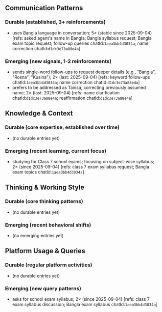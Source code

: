 ## Communication Patterns
### Durable (established, 3+ reinforcements)
- uses Bangla language in conversation; 5× (stable since 2025-09-04) [refs: asked agent's name in Bangla; Bangla syllabus request; Bangla exam topic request; follow-up queries chatId:`1aea3bb4d3034a`; name correction chatId:`d1dc3e73a88e4a`]

### Emerging (new signals, 1-2 reinforcements)
- sends single-word follow-ups to request deeper details (e.g., "Bangla", "Rosna", "Kusina"); 2× (last: 2025-09-04) [refs: keyword follow-ups chatId:`1aea3bb4d3034a`; name correction chatId:`d1dc3e73a88e4a`]
- prefers to be addressed as Tanisa, correcting previously assumed name; 2× (last: 2025-09-04) [refs: name clarification chatId:`d1dc3e73a88e4a`; reaffirmation chatId:`d1dc3e73a88e4a`]

## Knowledge & Context
### Durable (core expertise, established over time)
- (no durable entries yet)

### Emerging (recent learning, current focus)
- studying for Class 7 school exams; focusing on subject-wise syllabus; 2× (since 2025-09-04) [refs: class 7 exam syllabus request; Bangla exam topics chatId:`1aea3bb4d3034a`]

## Thinking & Working Style
### Durable (core thinking patterns)
- (no durable entries yet)

### Emerging (recent behavioral shifts)
- (no emerging entries yet)

## Platform Usage & Queries
### Durable (regular platform activities)
- (no durable entries yet)

### Emerging (new query patterns)
- asks for school exam syllabus; 2× (since 2025-09-04) [refs: class 7 exam syllabus discussion; Bangla exam syllabus chatId:`1aea3bb4d3034a`]